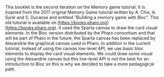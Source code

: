 
This booklet is the second iteration on the Memory game tutorial. 
It is inspired from the 2017 original Memory Game tutorial written by A. Chis, A. Syrel and S. Ducasse and entitled "Building a memory game with Bloc". This old tutorial is available on [https://books.pharo.org](https://books.pharo.org). It used the Sparta canvas to draw the card visual elements. In the Bloc version distributed by the Pharo consortium and that will be part of Pharo in the future, the Sparta canvas has been replaced by Alexandrie the graphical canvas used in Pharo. In addition in the current tutorial, instead of using the canvas low-level API, we use basic bloc elements to display the card visual elements. We could draw some visual using the Alexandrie canvas but this low-level API is not the best for an introduction to Bloc so this is why we decided to take a more pedagogical path.  

<!inputFile|path=Chapters/Objectives.md!>
<!inputFile|path=Chapters/MemoryGameModel.md!>
<!inputFile|path=Chapters/BuildingUI.md!>
<!inputFile|path=Chapters/BuildingUIBoard.md!>
<!inputFile|path=Chapters/AddingInteraction.md!>
<!inputFile|path=Chapters/AddingAnimation.md!>
<!inputFile|path=Chapters/AlternativeUI.md!>